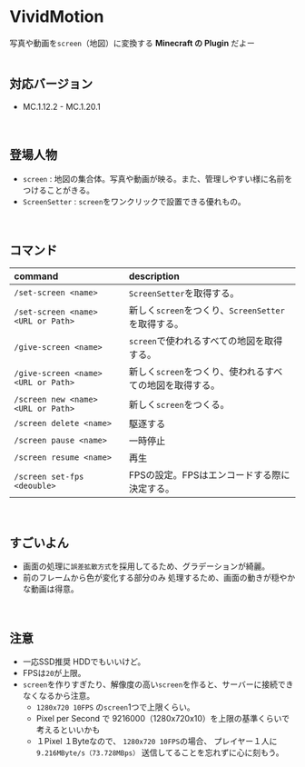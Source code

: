 # VividMotion
写真や動画を`screen`（地図）に変換する **Minecraft の Plugin** だよー
<br><br>

## 対応バージョン
  - MC.1.12.2 - MC.1.20.1
<br>

## 登場人物
  - `screen` : 地図の集合体。写真や動画が映る。また、管理しやすい様に名前をつけることがきる。
  - `ScreenSetter` : `screen`をワンクリックで設置できる優れもの。
<br>

## コマンド
  | command                             | description                          |
  |:------------------------------------|:-------------------------------------|
  | `/set-screen <name>`                | `ScreenSetter`を取得する。                 |
  | `/set-screen <name> <URL or Path>`  | 新しく`screen`をつくり、`ScreenSetter`を取得する。 |
  | `/give-screen <name>`               | `screen`で使われるすべての地図を取得する。            |
  | `/give-screen <name> <URL or Path>` | 新しく`screen`をつくり、使われるすべての地図を取得する。     |
  | `/screen new <name> <URL or Path>`  | 新しく`screen`をつくる。                     |
  | `/screen delete <name>`             | 駆逐する                                 |
  | `/screen pause <name>`              | 一時停止                                 |
  | `/screen resume <name>`             | 再生                                   |
  | `/screen set-fps <deouble>`         | FPSの設定。FPSはエンコードする際に決定する。            |
<br>

## すごいよん
  - 画面の処理に`誤差拡散方式`を採用してるため、グラデーションが綺麗。
  - 前のフレームから色が変化する部分のみ 処理するため、画面の動きが穏やかな動画は得意。
<br>


## 注意
  - 一応SSD推奨 HDDでもいいけど。
  - FPSは`20`が上限。
  - `screen`を作りすぎたり、解像度の高い`screen`を作ると、サーバーに接続できなくなるから注意。
    - `1280x720 10FPS` の`screen`1つで上限くらい。
    - Pixel per Second で 9216000（1280x720x10）を上限の基準くらいで考えるといいかも
    - １Pixel １Byteなので、 `1280x720 10FPS`の場合、 プレイヤー１人に `9.216MByte/s（73.728MBps）` 送信してることを忘れずに心に刻もう。
<br>

